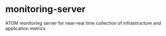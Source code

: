 # monitoring-server
ATOM monitoring server for near-real time collection of infrastructure and application metrics
